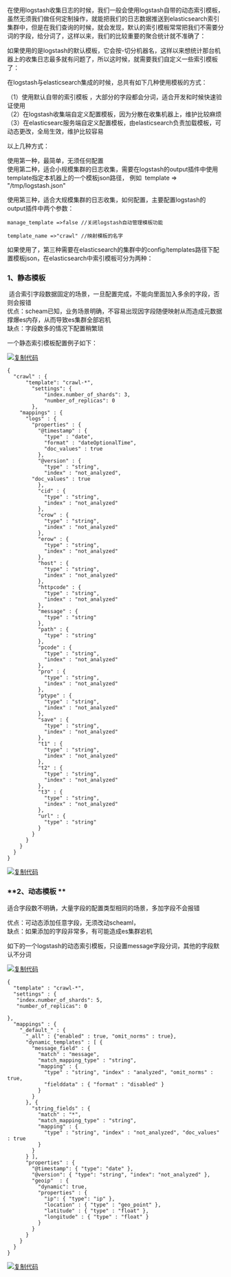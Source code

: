 在使用logstash收集日志的时候，我们一般会使用logstash自带的动态索引模板，虽然无须我们做任何定制操作，就能把我们的日志数据推送到elasticsearch索引集群中，但是在我们查询的时候，就会发现，默认的索引模板常常把我们不需要分词的字段，给分词了，这样以来，我们的比较重要的聚合统计就不准确了： 

如果使用的是logstash的默认模板，它会按-切分机器名，这样以来想统计那台机器上的收集日志最多就有问题了，所以这时候，就需要我们自定义一些索引模板了：   
  
在logstash与elasticsearch集成的时候，总共有如下几种使用模板的方式：   
  
（1）使用默认自带的索引模板 ，大部分的字段都会分词，适合开发和时候快速验证使用   
（2）在logstash收集端自定义配置模板，因为分散在收集机器上，维护比较麻烦   
（3）在elasticsearc服务端自定义配置模板，由elasticsearch负责加载模板，可动态更改，全局生效，维护比较容易   
  
以上几种方式：   
  
使用第一种，最简单，无须任何配置   
使用第二种，适合小规模集群的日志收集，需要在logstash的output插件中使用template指定本机器上的一个模板json路径， 例如  template =&gt; "/tmp/logstash.json" 

使用第三种，适合大规模集群的日志收集，如何配置，主要配置logstash的output插件中两个参数：

```
manage_template =>false //关闭logstash自动管理模板功能  

template_name =>"crawl" //映射模板的名字  
```

如果使用了，第三种需要在elasticsearch的集群中的config/templates路径下配置模板json，在elasticsearch中索引模板可分为两种： 



### **1、静态模板**

 适合索引字段数据固定的场景，一旦配置完成，不能向里面加入多余的字段，否则会报错   
优点：scheam已知，业务场景明确，不容易出现因字段随便映射从而造成元数据撑爆es内存，从而导致es集群全部宕机   
缺点：字段数多的情况下配置稍繁琐   
  
一个静态索引模板配置例子如下： 

[![](https://common.cnblogs.com/images/copycode.gif "复制代码")](javascript:void%280%29;)

```
{  
  "crawl" : {  
      "template": "crawl-*",  
        "settings": {  
            "index.number_of_shards": 3,  
            "number_of_replicas": 0   
        },  
    "mappings" : {  
      "logs" : {  
        "properties" : {  
          "@timestamp" : {  
            "type" : "date",  
            "format" : "dateOptionalTime",  
            "doc_values" : true  
          },  
          "@version" : {  
            "type" : "string",  
            "index" : "not_analyzed",  
        "doc_values" : true      
          },  
          "cid" : {  
            "type" : "string",  
            "index" : "not_analyzed"  
          },  
          "crow" : {  
            "type" : "string",  
            "index" : "not_analyzed"  
          },  
          "erow" : {  
            "type" : "string",  
            "index" : "not_analyzed"  
          },  
          "host" : {  
            "type" : "string",  
            "index" : "not_analyzed"  
          },  
          "httpcode" : {  
            "type" : "string",  
            "index" : "not_analyzed"  
          },  
          "message" : {  
            "type" : "string"  
          },  
          "path" : {  
            "type" : "string"  
          },  
          "pcode" : {  
            "type" : "string",  
            "index" : "not_analyzed"  
          },  
          "pro" : {  
            "type" : "string",  
            "index" : "not_analyzed"  
          },  
          "ptype" : {  
            "type" : "string",  
            "index" : "not_analyzed"  
          },  
          "save" : {  
            "type" : "string",  
            "index" : "not_analyzed"  
          },  
          "t1" : {  
            "type" : "string",  
            "index" : "not_analyzed"  
          },  
          "t2" : {  
            "type" : "string",  
            "index" : "not_analyzed"  
          },  
          "t3" : {  
            "type" : "string",  
            "index" : "not_analyzed"  
          },  
          "url" : {  
            "type" : "string"  
          }  
        }  
      }  
    }  
  }  
}  
```

[![](https://common.cnblogs.com/images/copycode.gif "复制代码")](javascript:void%280%29;)





### **2、动态模板 **

适合字段数不明确，大量字段的配置类型相同的场景，多加字段不会报错   
  
优点：可动态添加任意字段，无须改动scheaml，   
缺点：如果添加的字段非常多，有可能造成es集群宕机   
  
如下的一个logstash的动态索引模板，只设置message字段分词，其他的字段默认不分词

[![](https://common.cnblogs.com/images/copycode.gif "复制代码")](javascript:void%280%29;)

```
{  
  "template" : "crawl-*",  
  "settings" : {  
   "index.number_of_shards": 5,  
   "number_of_replicas": 0    
  
},  
  "mappings" : {  
    "_default_" : {  
      "_all" : {"enabled" : true, "omit_norms" : true},  
      "dynamic_templates" : [ {  
        "message_field" : {  
          "match" : "message",  
          "match_mapping_type" : "string",  
          "mapping" : {  
            "type" : "string", "index" : "analyzed", "omit_norms" : true,  
            "fielddata" : { "format" : "disabled" }  
          }  
        }  
      }, {  
        "string_fields" : {  
          "match" : "*",  
          "match_mapping_type" : "string",  
          "mapping" : {  
            "type" : "string", "index" : "not_analyzed", "doc_values" : true  
          }  
        }  
      } ],  
      "properties" : {  
        "@timestamp": { "type": "date" },  
        "@version": { "type": "string", "index": "not_analyzed" },  
        "geoip"  : {  
          "dynamic": true,  
          "properties" : {  
            "ip": { "type": "ip" },  
            "location" : { "type" : "geo_point" },  
            "latitude" : { "type" : "float" },  
            "longitude" : { "type" : "float" }  
          }  
        }  
      }  
    }  
  }  
}
```

[![](https://common.cnblogs.com/images/copycode.gif "复制代码")](javascript:void%280%29;)

